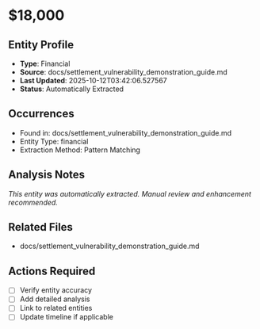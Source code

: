 # $18,000

## Entity Profile
- **Type**: Financial
- **Source**: docs/settlement_vulnerability_demonstration_guide.md
- **Last Updated**: 2025-10-12T03:42:06.527567
- **Status**: Automatically Extracted

## Occurrences
- Found in: docs/settlement_vulnerability_demonstration_guide.md
- Entity Type: financial
- Extraction Method: Pattern Matching

## Analysis Notes
*This entity was automatically extracted. Manual review and enhancement recommended.*

## Related Files
- docs/settlement_vulnerability_demonstration_guide.md

## Actions Required
- [ ] Verify entity accuracy
- [ ] Add detailed analysis
- [ ] Link to related entities
- [ ] Update timeline if applicable
